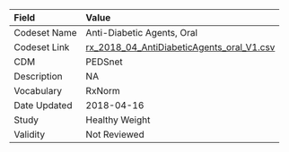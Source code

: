 |Field        |Value                                     |
|:------------|:-----------------------------------------|
|Codeset Name |Anti-Diabetic Agents, Oral                |
|Codeset Link |[rx_2018_04_AntiDiabeticAgents_oral_V1.csv](https://github.com/PEDSnet/Variable-Dictionary/blob/main/drugs/rx_2018_04_AntiDiabeticAgents_oral_V1.csv)|
|CDM          |PEDSnet                                   |
|Description  |NA                                        |
|Vocabulary   |RxNorm                                    |
|Date Updated |2018-04-16                                |
|Study        |Healthy Weight                            |
|Validity     |Not Reviewed                              |
